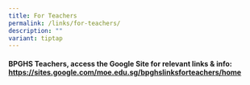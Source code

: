```yaml
---
title: For Teachers
permalink: /links/for-teachers/
description: ""
variant: tiptap
---
```

<h4>BPGHS Teachers, access the Google Site for relevant links &amp; info:<br><a href="https://sites.google.com/moe.edu.sg/bpghslinksforteachers/home" rel="noopener noreferrer nofollow" target="_blank">https://sites.google.com/moe.edu.sg/bpghslinksforteachers/home</a></h4>
<h4></h4>
<p></p>